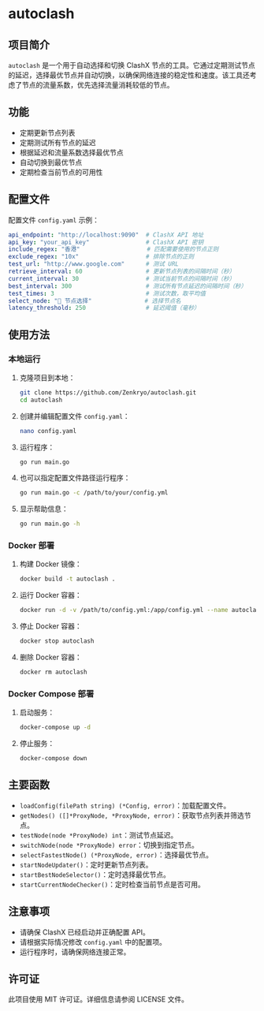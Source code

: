 # autoclash

## 项目简介

`autoclash` 是一个用于自动选择和切换 ClashX 节点的工具。它通过定期测试节点的延迟，选择最优节点并自动切换，以确保网络连接的稳定性和速度。该工具还考虑了节点的流量系数，优先选择流量消耗较低的节点。

## 功能

- 定期更新节点列表
- 定期测试所有节点的延迟
- 根据延迟和流量系数选择最优节点
- 自动切换到最优节点
- 定期检查当前节点的可用性

## 配置文件

配置文件 `config.yaml` 示例：

```yaml
api_endpoint: "http://localhost:9090"  # ClashX API 地址
api_key: "your_api_key"                # ClashX API 密钥
include_regex: "香港"                   # 匹配需要使用的节点正则
exclude_regex: "10x"                   # 排除节点的正则
test_url: "http://www.google.com"      # 测试 URL
retrieve_interval: 60                  # 更新节点列表的间隔时间（秒）
current_interval: 30                   # 测试当前节点的间隔时间（秒）
best_interval: 300                     # 测试所有节点延迟的间隔时间（秒）
test_times: 3                          # 测试次数，取平均值
select_node: "🔰 节点选择"               # 选择节点名
latency_threshold: 250                 # 延迟阈值（毫秒）
```

## 使用方法

### 本地运行

1. 克隆项目到本地：

   ```sh
   git clone https://github.com/Zenkryo/autoclash.git
   cd autoclash
   ```

2. 创建并编辑配置文件 `config.yaml`：

   ```sh
   nano config.yaml
   ```

3. 运行程序：

   ```sh
   go run main.go
   ```

4. 也可以指定配置文件路径运行程序：

   ```sh
   go run main.go -c /path/to/your/config.yml
   ```

5. 显示帮助信息：

   ```sh
   go run main.go -h
   ```

### Docker 部署

1. 构建 Docker 镜像：

   ```sh
   docker build -t autoclash .
   ```

2. 运行 Docker 容器：

   ```sh
   docker run -d -v /path/to/config.yml:/app/config.yml --name autoclash autoclash
   ```

3. 停止 Docker 容器：

   ```sh
   docker stop autoclash
   ```

4. 删除 Docker 容器：

   ```sh
   docker rm autoclash
   ```

### Docker Compose 部署

1. 启动服务：

   ```sh
   docker-compose up -d
   ```

2. 停止服务：

   ```sh
   docker-compose down
   ```

## 主要函数

- `loadConfig(filePath string) (*Config, error)`：加载配置文件。
- `getNodes() ([]*ProxyNode, *ProxyNode, error)`：获取节点列表并筛选节点。
- `testNode(node *ProxyNode) int`：测试节点延迟。
- `switchNode(node *ProxyNode) error`：切换到指定节点。
- `selectFastestNode() (*ProxyNode, error)`：选择最优节点。
- `startNodeUpdater()`：定时更新节点列表。
- `startBestNodeSelector()`：定时选择最优节点。
- `startCurrentNodeChecker()`：定时检查当前节点是否可用。

## 注意事项

- 请确保 ClashX 已经启动并正确配置 API。
- 请根据实际情况修改 `config.yaml` 中的配置项。
- 运行程序时，请确保网络连接正常。

## 许可证

此项目使用 MIT 许可证。详细信息请参阅 LICENSE 文件。
